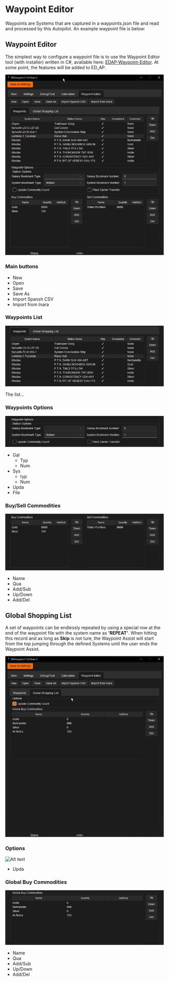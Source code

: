 # Waypoint Editor
Waypoints are Systems that are captured in a waypoints.json file and read and processed by this Autopilot.  An example waypoint file is below:

## Waypoint Editor
The simplest way to configure a waypoint file is to use the Waypoint Editor tool (with installer) written in C#, available here: [EDAP-Waypoint-Editor](https://github.com/Stumpii/EDAP-Waypoint-Editor). At some point, the features will be added to ED_AP.

![Alt text](../screen/WaypointEditorWaypoints.png?raw=true "Waypoint Editor - Waypoints")

### Main buttons

* New
* Open
* Save
* Save As
* Import Spansh CSV
* Import from Inara

### Waypoints List

![Alt text](../screen/WaypointEditorWaypoints1.png?raw=true "Waypoint Editor - Waypoints")

The list...

### Waypoints Options

![Alt text](../screen/WaypointEditorWaypoints2.png?raw=true "Waypoint Editor - Waypoints")

* Gal
  * Typ
  * Num
* Sys
  * typ
  * Num
* Upda
* Flle

### Buy/Sell Commodities

![Alt text](../screen/WaypointEditorWaypoints3.png?raw=true "Waypoint Editor - Waypoints")

* Name
* Qua
* Add/Sub
* Up/Down
* Add/Del

## Global Shopping List
A set of waypoints can be endlessly repeated by using a special row at the end of the waypoint file with the system name as **'REPEAT'**. When hitting this record and as long as **Skip** is not ture, the Waypoint Assist will start from the top jumping through the defined Systems until the user ends the Waypoint Assist.

![Alt text](../screen/WaypointEditorShoppingList.png?raw=true "Waypoint Editor - Global Shopping List")

### Options

![Alt text](../screen/WaypointEditorShoppingList1png?raw=true "Waypoint Editor - Global Shopping List")

* Upda

### Global Buy Commodities

![Alt text](../screen/WaypointEditorShoppingList2.png?raw=true "Waypoint Editor - Global Shopping List")

* Name
* Qua
* Add/Sub
* Up/Down
* Add/Del
